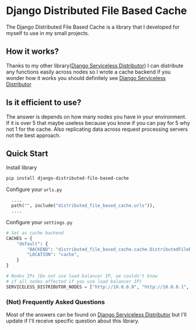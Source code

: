 # Django Distributed File Based Cache
The Django Distributed File Based Cache is a library that I developed for myself to use in my small projects.

## How it works?
Thanks to my other library([Django Serviceless Distributor](https://github.com/FKLC/django-serviceless-distributor)) I can distribute any functions easily across nodes so I wrote a cache backend if you wonder how it works you should definitely see [Django Serviceless Distributor](https://github.com/FKLC/django-serviceless-distributor)

## Is it efficient to use?
The answer is depends on how many nodes you have in your environment. If it is over 5 that maybe useless because you know if you can pay for 5 why not 1 for the cache. Also replicating data across request processing servers not the best approach.

## Quick Start
Install library
```bash
pip install django-distributed-file-based-cache
```

Configure your `urls.py`
```py
  ....
  path("", include("distributed_file_based_cache.urls")),
  ....
```

Configure your `settings.py`
```py
# Set as cache backend
CACHES = {
    "default": {
        "BACKEND": "distributed_file_based_cache.cache.DistributedFileBasedCache",
        "LOCATION": "cache",
    }
}

# Nodes IPs (Do not use load balancer IP, we couldn't know
# if all nodes affected if you use load balancer IP)
SERVICELESS_DISTRIBUTOR_NODES = ["http://10.0.0.0", "http://10.0.0.1", ...]
```


### (Not) Frequently Asked Questions
Most of the answers can be found on [Django Serviceless Distributor](https://github.com/FKLC/django-serviceless-distributor) but I'll update if I'll receive specific question about this library.
